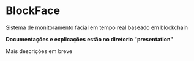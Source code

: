 # BlockFace
Sistema de monitoramento facial em tempo real baseado em blockchain

**Documentações e explicações estão no diretorio "presentation"**

Mais descrições em breve

